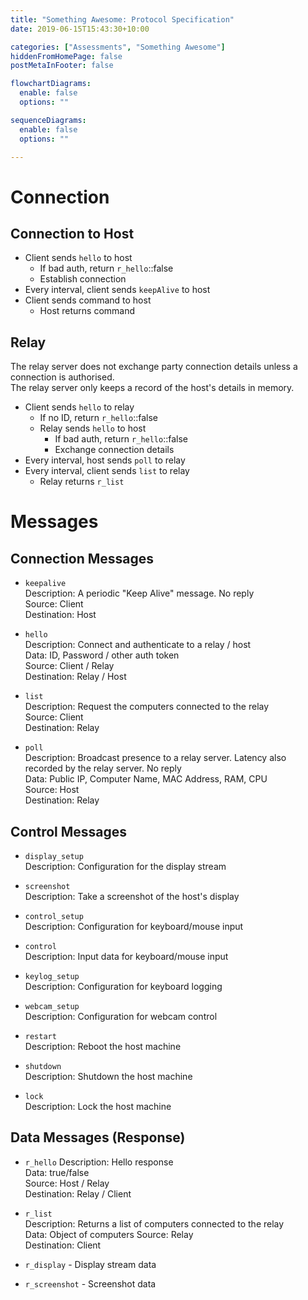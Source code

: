 ```yaml
---
title: "Something Awesome: Protocol Specification"
date: 2019-06-15T15:43:30+10:00

categories: ["Assessments", "Something Awesome"]
hiddenFromHomePage: false
postMetaInFooter: false

flowchartDiagrams:
  enable: false
  options: ""

sequenceDiagrams: 
  enable: false
  options: ""

---
```


# Connection

## Connection to Host

* Client sends `hello` to host
  * If bad auth, return `r_hello`::false
  * Establish connection
* Every interval, client sends `keepAlive` to host
* Client sends command to host
  * Host returns command

## Relay

The relay server does not exchange party connection details unless a connection is authorised.  
The relay server only keeps a record of the host's details in memory.

* Client sends `hello` to relay
  * If no ID, return `r_hello`::false
  * Relay sends `hello` to host
    * If bad auth, return `r_hello`::false
    * Exchange connection details
* Every interval, host sends `poll` to relay
* Every interval, client sends `list` to relay
  * Relay returns `r_list`

# Messages

## Connection Messages

* `keepalive`  
Description: A periodic "Keep Alive" message. No reply  
Source: Client  
Destination: Host  

* `hello`  
Description: Connect and authenticate to a relay / host  
Data: ID, Password / other auth token  
Source: Client / Relay  
Destination: Relay / Host

* `list`  
Description: Request the computers connected to the relay  
Source: Client  
Destination: Relay  

* `poll`  
Description: Broadcast presence to a relay server. Latency also recorded by the relay server. No reply  
Data: Public IP, Computer Name, MAC Address, RAM, CPU  
Source: Host  
Destination: Relay  

## Control Messages

* `display_setup`  
Description: Configuration for the display stream  

* `screenshot`  
Description: Take a screenshot of the host's display

* `control_setup`  
Description: Configuration for keyboard/mouse input  

* `control`  
Description: Input data for keyboard/mouse input

* `keylog_setup`  
Description: Configuration for keyboard logging

* `webcam_setup`  
Description: Configuration for webcam control

* `restart`  
Description: Reboot the host machine

* `shutdown`  
Description: Shutdown the host machine

* `lock`  
Description: Lock the host machine

<!-- * `shell` / `rce` - Access a shell / terminal (netcat) -->

## Data Messages (Response)

* `r_hello`
Description: Hello response  
Data: true/false  
Source: Host / Relay  
Destination: Relay / Client


* `r_list`  
Description: Returns a list of computers connected to the relay  
Data: Object of computers
Source: Relay  
Destination: Client  

* `r_display` - Display stream data
* `r_screenshot` - Screenshot data
<!-- * `r_shell` -->
